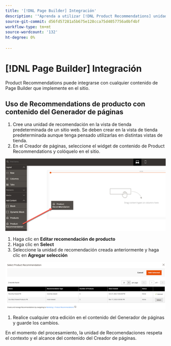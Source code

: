 ```yaml
---
title: '[!DNL Page Builder] Integración'
description: '"Aprenda a utilizar [!DNL Product Recommendations] unidades en Page Builder.'''
source-git-commit: d56fd57281a5b675e128cca75d4057756a0bf4bf
workflow-type: tm+mt
source-wordcount: '132'
ht-degree: 0%

---
```


# [!DNL Page Builder] Integración

Product Recommendations puede integrarse con cualquier contenido de Page Builder que implemente en el sitio.

## Uso de Recommendations de producto con contenido del Generador de páginas

1. Cree una unidad de recomendación en la vista de tienda predeterminada de un sitio web. Se deben crear en la vista de tienda predeterminada aunque tenga pensado utilizarlas en distintas vistas de tienda.
1. En el Creador de páginas, seleccione el widget de contenido de Product Recommendations y colóquelo en el sitio.

![Insertar unidad de recomendación](assets/pb-insert.png)

1. Haga clic en **Editar recomendación de producto**
1. Haga clic en **Select**
1. Seleccione la unidad de recomendación creada anteriormente y haga clic en **Agregar selección**

![Insertar unidad de recomendación](assets/pb-select.png)

1. Realice cualquier otra edición en el contenido del Generador de páginas y guarde los cambios.

En el momento del procesamiento, la unidad de Recomendaciones respeta el contexto y el alcance del contenido del Creador de páginas.
